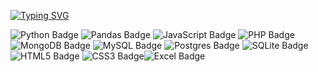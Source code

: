 [![Typing SVG](https://readme-typing-svg.demolab.com?font=Consolas&pause=100000&width=435&lines=I+am+experienced+in+the+following%3A)](https://git.io/typing-svg)

<img src="https://img.shields.io/badge/python-3670A0?style=for-the-badge&logo=python&logoColor=ffdd54" alt="Python Badge"> <img src="https://img.shields.io/badge/pandas-%23150458.svg?style=for-the-badge&logo=pandas&logoColor=white" alt="Pandas Badge"> <img src="https://img.shields.io/badge/javascript-%23323330.svg?style=for-the-badge&logo=javascript&logoColor=%23F7DF1E" alt="JavaScript Badge"> <img src="https://img.shields.io/badge/php-%23777BB4.svg?style=for-the-badge&logo=php&logoColor=white" alt="PHP Badge"> <img src="https://img.shields.io/badge/MongoDB-%234ea94b.svg?style=for-the-badge&logo=mongodb&logoColor=white" alt="MongoDB Badge"> <img src="https://img.shields.io/badge/mysql-4479A1.svg?style=for-the-badge&logo=mysql&logoColor=white" alt="MySQL Badge"> <img src="https://img.shields.io/badge/postgres-%23316192.svg?style=for-the-badge&logo=postgresql&logoColor=white" alt="Postgres Badge"> <img src="https://img.shields.io/badge/sqlite-%2307405e.svg?style=for-the-badge&logo=sqlite&logoColor=white" alt="SQLite Badge"> <img src="https://img.shields.io/badge/html5-%23E34F26.svg?style=for-the-badge&logo=html5&logoColor=white" alt="HTML5 Badge"> <img src="https://img.shields.io/badge/css3-%231572B6.svg?style=for-the-badge&logo=css3&logoColor=white" alt="CSS3 Badge"><img src="https://img.shields.io/badge/Excel-%2300C23F.svg?style=for-the-badge&logo=microsoft-excel&logoColor=white" alt="Excel Badge">

